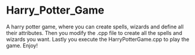 # Harry_Potter_Game
A harry potter game, where you can create spells, wizards and define all their attributes. Then you modify the .cpp file to create all the spells and wizards you want. Lastly you execute the HarryPotterGame.cpp to play the game. Enjoy!
